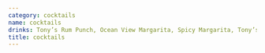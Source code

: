 ```yaml
---
category: cocktails
name: cocktails
drinks: Tony’s Rum Punch, Ocean View Margarita, Spicy Margarita, Tony’s Sunrise, Deep Eddy Lemon, Ruby Runner, Moscow Mule, Tony’s on the Beach, Bikini Martini, Rumor Has It, Razberry Lime with Vodka
title: cocktails
---
```

